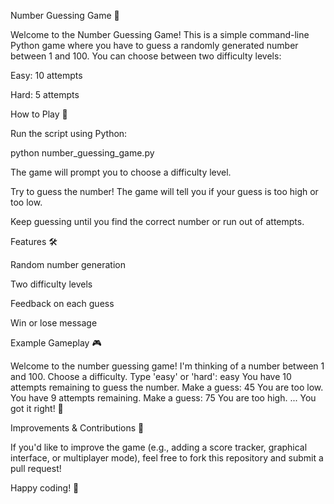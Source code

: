 Number Guessing Game 🎲

Welcome to the Number Guessing Game! This is a simple command-line Python game where you have to guess a randomly generated number between 1 and 100. You can choose between two difficulty levels:

Easy: 10 attempts

Hard: 5 attempts

How to Play 🚀

Run the script using Python:

python number_guessing_game.py

The game will prompt you to choose a difficulty level.

Try to guess the number! The game will tell you if your guess is too high or too low.

Keep guessing until you find the correct number or run out of attempts.

Features 🛠️

Random number generation

Two difficulty levels

Feedback on each guess

Win or lose message

Example Gameplay 🎮

Welcome to the number guessing game!
I'm thinking of a number between 1 and 100.
Choose a difficulty. Type 'easy' or 'hard': easy
You have 10 attempts remaining to guess the number.
Make a guess: 45
You are too low.
You have 9 attempts remaining.
Make a guess: 75
You are too high.
...
You got it right! 🎉

Improvements & Contributions 🤝

If you'd like to improve the game (e.g., adding a score tracker, graphical interface, or multiplayer mode), feel free to fork this repository and submit a pull request!

Happy coding! 🎯
